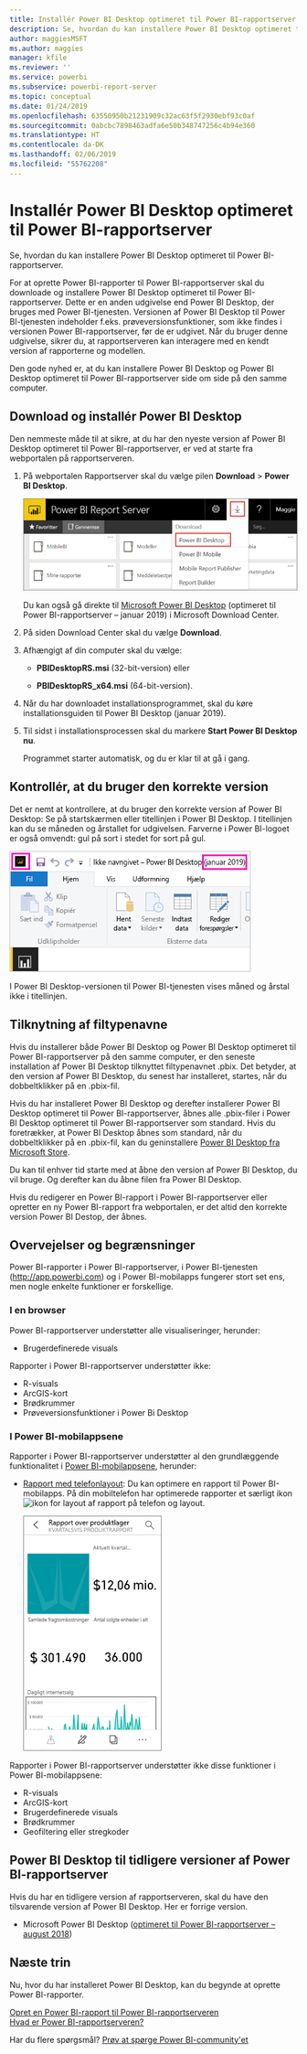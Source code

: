 ```yaml
---
title: Installér Power BI Desktop optimeret til Power BI-rapportserver
description: Se, hvordan du kan installere Power BI Desktop optimeret til Power BI-rapportserver
author: maggiesMSFT
ms.author: maggies
manager: kfile
ms.reviewer: ''
ms.service: powerbi
ms.subservice: powerbi-report-server
ms.topic: conceptual
ms.date: 01/24/2019
ms.openlocfilehash: 63550950b21231909c32ac63f5f2930ebf93c0af
ms.sourcegitcommit: 0abcbc7898463adfa6e50b348747256c4b94e360
ms.translationtype: HT
ms.contentlocale: da-DK
ms.lasthandoff: 02/06/2019
ms.locfileid: "55762208"
---
```

# <a name="install-power-bi-desktop-optimized-for-power-bi-report-server"></a>Installér Power BI Desktop optimeret til Power BI-rapportserver

Se, hvordan du kan installere Power BI Desktop optimeret til Power BI-rapportserver.

For at oprette Power BI-rapporter til Power BI-rapportserver skal du downloade og installere Power BI Desktop optimeret til Power BI-rapportserver. Dette er en anden udgivelse end Power BI Desktop, der bruges med Power BI-tjenesten. Versionen af Power BI Desktop til Power BI-tjenesten indeholder f.eks. prøveversionsfunktioner, som ikke findes i versionen Power BI-rapportserver, før de er udgivet. Når du bruger denne udgivelse, sikrer du, at rapportserveren kan interagere med en kendt version af rapporterne og modellen. 

Den gode nyhed er, at du kan installere Power BI Desktop og Power BI Desktop optimeret til Power BI-rapportserver side om side på den samme computer.

## <a name="download-and-install-power-bi-desktop"></a>Download og installér Power BI Desktop

Den nemmeste måde til at sikre, at du har den nyeste version af Power BI Desktop optimeret til Power BI-rapportserver, er ved at starte fra webportalen på rapportserveren.

1. På webportalen Rapportserver skal du vælge pilen **Download** > **Power BI Desktop**.

    ![Download Power BI Desktop fra webportalen](media/install-powerbi-desktop/report-server-download-web-portal.png)

    Du kan også gå direkte til [Microsoft Power BI Desktop](https://go.microsoft.com/fwlink/?linkid=2055039) (optimeret til Power BI-rapportserver – januar 2019) i Microsoft Download Center.

2. På siden Download Center skal du vælge **Download**.

3. Afhængigt af din computer skal du vælge: 

    - **PBIDesktopRS.msi** (32-bit-version) eller

    - **PBIDesktopRS_x64.msi** (64-bit-version).

1. Når du har downloadet installationsprogrammet, skal du køre installationsguiden til Power BI Desktop (januar 2019).

2. Til sidst i installationsprocessen skal du markere **Start Power BI Desktop nu**.

    Programmet starter automatisk, og du er klar til at gå i gang.

## <a name="verify-youre-using-the-correct-version"></a>Kontrollér, at du bruger den korrekte version
Det er nemt at kontrollere, at du bruger den korrekte version af Power BI Desktop: Se på startskærmen eller titellinjen i Power BI Desktop. I titellinjen kan du se måneden og årstallet for udgivelsen. Farverne i Power BI-logoet er også omvendt: gul på sort i stedet for sort på gul.

![Titellinjen til Power BI Desktop optimeret til Power BI-rapportserveren](media/install-powerbi-desktop/power-bi-report-server-desktop-jan-2019.png)

I Power BI Desktop-versionen til Power BI-tjenesten vises måned og årstal ikke i titellinjen.

## <a name="file-extension-association"></a>Tilknytning af filtypenavne
Hvis du installerer både Power BI Desktop og Power BI Desktop optimeret til Power BI-rapportserver på den samme computer, er den seneste installation af Power BI Desktop tilknyttet filtypenavnet .pbix. Det betyder, at den version af Power BI Desktop, du senest har installeret, startes, når du dobbeltklikker på en .pbix-fil.

Hvis du har installeret Power BI Desktop og derefter installerer Power BI Desktop optimeret til Power BI-rapportserver, åbnes alle .pbix-filer i Power BI Desktop optimeret til Power BI-rapportserver som standard. Hvis du foretrækker, at Power BI Desktop åbnes som standard, når du dobbeltklikker på en .pbix-fil, kan du geninstallere [Power BI Desktop fra Microsoft Store](http://aka.ms/pbidesktopstore).

Du kan til enhver tid starte med at åbne den version af Power BI Desktop, du vil bruge. Og derefter kan du åbne filen fra Power BI Desktop.

Hvis du redigerer en Power BI-rapport i Power BI-rapportserver eller opretter en ny Power BI-rapport fra webportalen, er det altid den korrekte version Power BI Destop, der åbnes.

## <a name="considerations-and-limitations"></a>Overvejelser og begrænsninger

Power BI-rapporter i Power BI-rapportserver, i Power BI-tjenesten (http://app.powerbi.com) og i Power BI-mobilapps fungerer stort set ens, men nogle enkelte funktioner er forskellige.

### <a name="in-a-browser"></a>I en browser

Power BI-rapportserver understøtter alle visualiseringer, herunder:

* Brugerdefinerede visuals

Rapporter i Power BI-rapportserver understøtter ikke:

* R-visuals
* ArcGIS-kort
* Brødkrummer
* Prøveversionsfunktioner i Power Bi Desktop

### <a name="in-the-power-bi-mobile-apps"></a>I Power BI-mobilappsene

Rapporter i Power BI-rapportserver understøtter al den grundlæggende funktionalitet i [Power BI-mobilappsene](../consumer/mobile/mobile-apps-for-mobile-devices.md), herunder:

* [Rapport med telefonlayout](../desktop-create-phone-report.md): Du kan optimere en rapport til Power BI-mobilapps. På din mobiltelefon har optimerede rapporter et særligt ikon ![ikon for layout af rapport på telefon](media/install-powerbi-desktop/power-bi-rs-mobile-optimized-icon.png) og layout.
  
    ![Rapport optimeret til telefoner](media/install-powerbi-desktop/power-bi-rs-mobile-optimized-report.png)

Rapporter i Power BI-rapportserver understøtter ikke disse funktioner i Power BI-mobilappsene:

* R-visuals
* ArcGIS-kort
* Brugerdefinerede visuals
* Brødkrummer
* Geofiltering eller stregkoder

## <a name="power-bi-desktop-for-earlier-versions-of-power-bi-report-server"></a>Power BI Desktop til tidligere versioner af Power BI-rapportserver

Hvis du har en tidligere version af rapportserveren, skal du have den tilsvarende version af Power BI Desktop. Her er forrige version.

- Microsoft Power BI Desktop ([optimeret til Power BI-rapportserver – august 2018](https://www.microsoft.com/download/details.aspx?id=57271))

## <a name="next-steps"></a>Næste trin

Nu, hvor du har installeret Power BI Desktop, kan du begynde at oprette Power BI-rapporter.

[Opret en Power BI-rapport til Power BI-rapportserveren](quickstart-create-powerbi-report.md)  
[Hvad er Power BI-rapportserveren?](get-started.md)

Har du flere spørgsmål? [Prøv at spørge Power BI-community'et](https://community.powerbi.com/)
